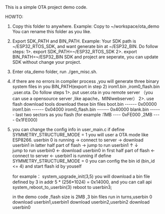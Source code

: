This is a simple OTA project demo code.

HOWTO:
1. Copy this folder to anywhere.
Example:
   Copy to ~/workspace/ota_demo
   You can rename this folder as you like.

2. Export SDK_PATH and BIN_PATH.
Example:
   Your SDK path is ~/ESP32_RTOS_SDK, and want generate bin at ~/ESP32_BIN.
   Do follow steps:
     1>. export SDK_PATH=~/ESP32_RTOS_SDK
     2>. export BIN_PATH=~/ESP32_BIN
   SDK and project are seperate, you can update SDK without change your project.

3. Enter ota_demo folder, run ./gen_misc.sh.

4. if there are no errors in compiler process ,you will generate three binary system files in you BIN_PATH(export in step 2)
   irom1.bin ,irom0_flash.bin ,user.ota. Do follow steps
     1>. put user.ota in you remote server （you can use a opensource server ,like apache，MINIwebserver）
     2>. use flash download tools download these bin files
		 boot.bin        ------ 0x00000
		 irom1.bin       ------ 0x04000
		 irom0_flash.bin ------ 0x40000
		 blank.bin       ------ last two sectors as you flash (for example :1MB ---- 0xFE000 ,2MB ---- 0x1FE000)
		 
5. you can change the config info in user_main.c 
	if define SYMMETRY_STRUCTURE_MODE = 1
	you will user a OTA mode like ESP8266.
	 userbin 0 is running -> connect to server -> download userbin1 in latter half part of flash -> jump to run userbin1
		↑																						               ↓			
	jump to run userbin0  <- download userbin0 in first half part of flash  <- connect to server <- userbin1 is running 
	if define SYMMETRY_STRUCTURE_MODE = 0 
	you can config the bin id (bin_id <= 4) and start flash id by youself
	
	for example：
	system_upgrade_init(3,5)
	you will download a bin file defined by 3 in addr 5 * (256*1024) = 0x14000, and you can call api system_reboot_to_userbin(3)
	reboot to userbin3;
	
	in the demo code ,flash size is 2MB ,3 bin files run in turns,userbin 0 download userbin1,userbin1 download 
	userbin2,userbin2 download userbin0	
